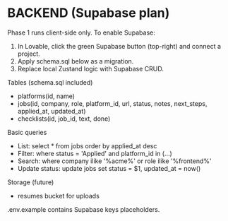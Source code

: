 # BACKEND (Supabase plan)

Phase 1 runs client-side only. To enable Supabase:
1) In Lovable, click the green Supabase button (top-right) and connect a project.
2) Apply schema.sql below as a migration.
3) Replace local Zustand logic with Supabase CRUD.

Tables (schema.sql included)
- platforms(id, name)
- jobs(id, company, role, platform_id, url, status, notes, next_steps, applied_at, updated_at)
- checklists(id, job_id, text, done)

Basic queries
- List: select * from jobs order by applied_at desc
- Filter: where status = 'Applied' and platform_id in (...)
- Search: where company ilike '%acme%' or role ilike '%frontend%'
- Update status: update jobs set status = $1, updated_at = now()

Storage (future)
- resumes bucket for uploads

.env.example contains Supabase keys placeholders.
